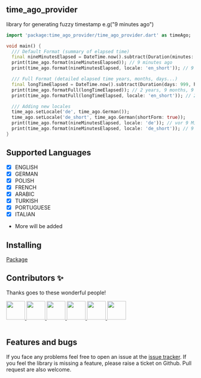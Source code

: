 ## time_ago_provider
library for generating fuzzy timestamp e.g("9 minutes ago")

```dart
import 'package:time_ago_provider/time_ago_provider.dart' as timeAgo;

void main() {
  /// Default Format (summary of elapsed time)
  final nineMinutesElapsed = DateTime.now().subtract(Duration(minutes: 9));
  print(time_ago.format(nineMinutesElapsed)); // 9 minutes ago
  print(time_ago.format(nineMinutesElapsed, locale: 'en_short')); // 9 min

  /// Full Format (detailed elapsed time years, months, days...)
  final longTimeElapsed = DateTime.now().subtract(Duration(days: 999, hours: 6, minutes: 8, seconds: 3));
  print(time_ago.formatFull(longTimeElapsed)); // 2 years, 9 months, 9 days, 6 hours, 8 minutes, 3 seconds
  print(time_ago.formatFull(longTimeElapsed, locale: 'en_short')); // 2 yr, 9 mo, 9 d, 6 h, 8 min, 3 sec

  /// Adding new locales
  time_ago.setLocale('de', time_ago.German());
  time_ago.setLocale('de_short', time_ago.German(shortForm: true));
  print(time_ago.format(nineMinutesElapsed, locale: 'de')); // vor 9 Minuten
  print(time_ago.format(nineMinutesElapsed, locale: 'de_short')); // 9 Min.
}
```

## Supported Languages
- [x] ENGLISH
- [x] GERMAN
- [x] POLISH
- [x] FRENCH
- [x] ARABIC
- [x] TURKISH
- [x] PORTUGUESE
- [x] ITALIAN
- More will be added

## Installing
[Package](https://pub.dartlang.org/packages/time_ago_provider)


## Contributors ✨
Thanks goes to these wonderful people!<br>
<table>
  <tr>
    <a href="https://github.com/l7ssha">
      <img width="50" height="50" src="https://github.com/l7ssha.png">
    </a>
  </tr>
  <tr>
    <a href="https://github.com/veneno261">
      <img width="50" height="50" src="https://github.com/veneno261.png">
    </a>
  </tr>
  <tr>
    <a href="https://github.com/hacioguz">
      <img width="50" height="50" src="https://github.com/hacioguz.png">
    </a>
  </tr>
  <tr>
    <a href="https://github.com/bgoktugozdemir">
      <img width="50" height="50" src="https://github.com/bgoktugozdemir.png">
    </a>
  </tr>
  <tr>
    <a href="https://github.com/luizeof">
      <img width="50" height="50" src="https://github.com/luizeof.png">
    </a>
  </tr>
  <tr>
    <a href="https://github.com/TommasoAzz">
      <img width="50" height="50" src="https://github.com/TommasoAzz.png">
    </a>
  </tr>
</table>



## Features and bugs
If you face any problems feel free to open an issue at the [issue tracker][tracker]. If you feel the library is missing a feature, please raise a ticket on Github. Pull request are also welcome.

[tracker]: https://github.com/BaderEddineOuaich/time_ago_provider/issues

